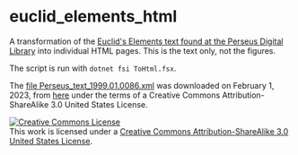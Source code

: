 # euclid_elements_html

A transformation of the [Euclid's Elements text found at the Perseus Digital Library](http://www.perseus.tufts.edu/hopper/text?doc=Perseus%3atext%3a1999.01.0086) into individual HTML pages. This is the text only, not the figures.

The script is run with `dotnet fsi ToHtml.fsx`.

The [file Perseus_text_1999.01.0086.xml](Perseus_text_1999.01.0086.xml) was downloaded on February 1, 2023, from [here](http://www.perseus.tufts.edu/hopper/dltext?doc=Perseus%3Atext%3A1999.01.0086) under the terms of a Creative Commons Attribution-ShareAlike 3.0 United States License.

<a rel="license" href="http://creativecommons.org/licenses/by-sa/3.0/us/">
<img alt="Creative Commons License" style="border-width:0" src="https://i.creativecommons.org/l/by-sa/3.0/us/88x31.png" /></a>
<br />
This work is licensed under a <a rel="license" href="http://creativecommons.org/licenses/by-sa/3.0/us/">Creative Commons Attribution-ShareAlike 3.0 United States License</a>.
